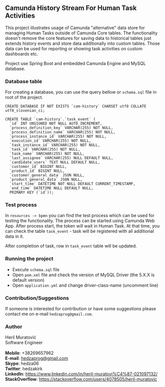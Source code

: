 ## Camunda History Stream For Human Task Activities
This project illustrates usage of Camunda "alternative" data store for managing Human Tasks
outside of Camunda Core tables. The functionality doesn't remove the core features for saving data to
historical tables just extends history events and store data additionally into custom tables. Those data
can be used for reporting or showing task activities on custom dashboards etc.

Project use Spring Boot and embedded Camunda Engine and MySQL database.

### Database table
For creating a database, you can use the query bellow or `schema.sql` file in root of the project.

```
CREATE DATABASE IF NOT EXISTS `cam-history` CHARSET utf8 COLLATE utf8_slovenian_ci;

CREATE TABLE `cam-history`.`task_event` (
  `id` INT UNSIGNED NOT NULL AUTO_INCREMENT,
  `process_definition_key` VARCHAR(255) NOT NULL,
  `process_definition_name` VARCHAR(255) NOT NULL,
  `process_instance_id` VARCHAR(255) NOT NULL,
  `execution_id` VARCHAR(255) NOT NULL,
  `task_instance_id` VARCHAR(255) NOT NULL,
  `task_id` VARCHAR(255) NOT NULL,
  `task_name` VARCHAR(255) NOT NULL,
  `last_assignee` VARCHAR(255) NULL DEFAULT NULL,
  `candidate_users` TEXT NULL DEFAULT NULL,
  `customer_id` BIGINT NULL,
  `product_id` BIGINT NULL,
  `customer_general_data` JSON NULL,
  `product_general_data` JSON NULL,
  `start_time` DATETIME NOT NULL DEFAULT CURRENT_TIMESTAMP,
  `end_time` DATETIME NULL DEFAULT NULL,
  PRIMARY KEY (`id`));
```

### Test process
In `resources -> bpmn` you can find the test process which can be used for testing the functionality. 
The process can be started using Camunda Web App. After process start, the token will wait in Human Task.
At that time, you can check the table `task_event` - task will be registered with all additional data in it.

After completion of task, row in `task_event` table will be updated.

### Running the project
- Execute `schema.sql` file
- Open `pom.xml` file and check the version of MySQL Driver (the 5.X.X is default version)
- Open `application.yml` and change driver-class-name (uncomment line)

### Contribution/Suggestions
If someone is interested for contribution or have some suggestions please contact me on e-mail `hedzaprog@gmail.com`.

### Author
Heril Muratović  
Software Engineer  
<br>
**Mobile**: +38269657962  
**E-mail**: hedzaprog@gmail.com  
**Skype**: hedza06  
**Twitter**: hedzakirk  
**LinkedIn**: https://www.linkedin.com/in/heril-muratovi%C4%87-021097132/  
**StackOverflow**: https://stackoverflow.com/users/4078505/heril-muratovic

